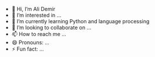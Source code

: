- 👋 Hi, I’m Ali Demir
- 👀 I’m interested in ...
- 🌱 I’m currently learning Python and language processing
- 💞️ I’m looking to collaborate on ...
- 📫 How to reach me ...
- 😄 Pronouns: ...
- ⚡ Fun fact: ...

<!---
alidemir06/alidemir06 is a ✨ special ✨ repository because its `README.md` (this file) appears on your GitHub profile.
You can click the Preview link to take a look at your changes.
--->
